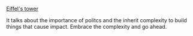 [Eiffel's tower](https://www.youtube.com/watch?v=RNGZTkM2xOU)

It talks about the importance of politcs and the inherit complexity to build things that cause impact. Embrace the complexity and go ahead.

